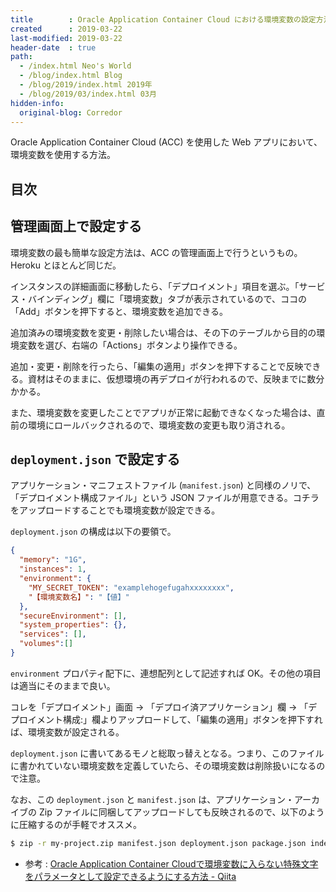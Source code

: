 ```yaml
---
title        : Oracle Application Container Cloud における環境変数の設定方法
created      : 2019-03-22
last-modified: 2019-03-22
header-date  : true
path:
  - /index.html Neo's World
  - /blog/index.html Blog
  - /blog/2019/index.html 2019年
  - /blog/2019/03/index.html 03月
hidden-info:
  original-blog: Corredor
---
```


Oracle Application Container Cloud (ACC) を使用した Web アプリにおいて、環境変数を使用する方法。

## 目次

## 管理画面上で設定する

環境変数の最も簡単な設定方法は、ACC の管理画面上で行うというもの。Heroku とほとんど同じだ。

インスタンスの詳細画面に移動したら、「デプロイメント」項目を選ぶ。「サービス・バインディング」欄に「環境変数」タブが表示されているので、ココの「Add」ボタンを押下すると、環境変数を追加できる。

追加済みの環境変数を変更・削除したい場合は、その下のテーブルから目的の環境変数を選び、右端の「Actions」ボタンより操作できる。

追加・変更・削除を行ったら、「編集の適用」ボタンを押下することで反映できる。資材はそのままに、仮想環境の再デプロイが行われるので、反映までに数分かかる。

また、環境変数を変更したことでアプリが正常に起動できなくなった場合は、直前の環境にロールバックされるので、環境変数の変更も取り消される。

## `deployment.json` で設定する

アプリケーション・マニフェストファイル (`manifest.json`) と同様のノリで、「デプロイメント構成ファイル」という JSON ファイルが用意できる。コチラをアップロードすることでも環境変数が設定できる。

`deployment.json` の構成は以下の要領で。

```json
{
  "memory": "1G",
  "instances": 1,
  "environment": {
    "MY_SECRET_TOKEN": "examplehogefugahxxxxxxxx",
    "【環境変数名】": "【値】"
  },
  "secureEnvironment": [],
  "system_properties": {},
  "services": [],
  "volumes":[]
}
```

`environment` プロパティ配下に、連想配列として記述すれば OK。その他の項目は適当にそのままで良い。

コレを「デプロイメント」画面 → 「デプロイ済アプリケーション」欄 → 「デプロイメント構成:」欄よりアップロードして、「編集の適用」ボタンを押下すれば、環境変数が設定される。

`deployment.json` に書いてあるモノと総取っ替えとなる。つまり、このファイルに書かれていない環境変数を定義していたら、その環境変数は削除扱いになるので注意。

なお、この `deployment.json` と `manifest.json` は、アプリケーション・アーカイブの Zip ファイルに同梱してアップロードしても反映されるので、以下のように圧縮するのが手軽でオススメ。

```bash
$ zip -r my-project.zip manifest.json deployment.json package.json index.js node_modules/ -x node_modules/oracledb*
```

- 参考 : [Oracle Application Container Cloudで環境変数に入らない特殊文字をパラメータとして設定できるようにする方法 - Qiita](https://qiita.com/nkjm/items/6c449a77a925ad13ffb4)
